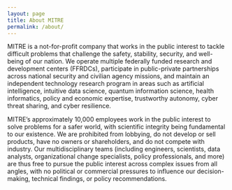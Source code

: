 ```yaml
---
layout: page
title: About MITRE
permalink: /about/
---
```


MITRE is a not-for-profit company that works in the public interest to tackle difficult problems that challenge the safety, stability, security, and well-being of our nation. We operate multiple federally funded research and development centers (FFRDCs), participate in public-private partnerships across national security and civilian agency missions, and maintain an independent technology research program in areas such as artificial intelligence, intuitive data science, quantum information science, health informatics, policy and economic expertise, trustworthy autonomy, cyber threat sharing, and cyber resilience.

MITRE’s approximately 10,000 employees work in the public interest to solve problems for a safer world, with scientific integrity being fundamental to our existence. We are prohibited from lobbying, do not develop or sell products, have no owners or shareholders, and do not compete with industry. Our multidisciplinary teams (including engineers, scientists, data analysts, organizational change specialists, policy professionals, and more) are thus free to pursue the public interest across complex issues from all angles, with no political or commercial pressures to influence our decision-making, technical findings, or policy recommendations.